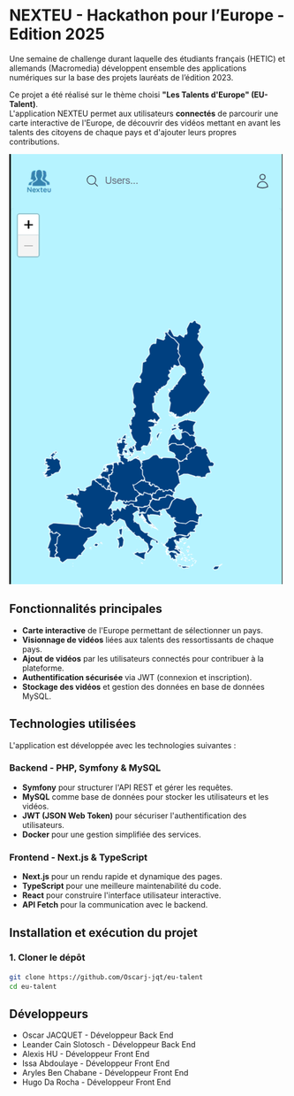# NEXTEU - Hackathon pour l’Europe - Edition 2025

Une semaine de challenge durant laquelle des étudiants français (HETIC) et allemands (Macromedia) développent ensemble des applications numériques sur la base des projets lauréats de l’édition 2023.

Ce projet a été réalisé sur le thème choisi **"Les Talents d'Europe" (EU-Talent)**.  
L'application NEXTEU permet aux utilisateurs **connectés** de parcourir une carte interactive de l'Europe, de découvrir des vidéos mettant en avant les talents des citoyens de chaque pays et d'ajouter leurs propres contributions.

![Aperçu de l'application](/nexteu_cap.PNG)

##  Fonctionnalités principales
-  **Carte interactive** de l'Europe permettant de sélectionner un pays.
-  **Visionnage de vidéos** liées aux talents des ressortissants de chaque pays.
-  **Ajout de vidéos** par les utilisateurs connectés pour contribuer à la plateforme.
-  **Authentification sécurisée** via JWT (connexion et inscription).
-  **Stockage des vidéos** et gestion des données en base de données MySQL.


##  Technologies utilisées

L'application est développée avec les technologies suivantes :

### Backend - PHP, Symfony & MySQL
- **Symfony** pour structurer l'API REST et gérer les requêtes.
- **MySQL** comme base de données pour stocker les utilisateurs et les vidéos.
- **JWT (JSON Web Token)** pour sécuriser l'authentification des utilisateurs.
- **Docker** pour une gestion simplifiée des services.

### Frontend - Next.js & TypeScript
- **Next.js** pour un rendu rapide et dynamique des pages.
- **TypeScript** pour une meilleure maintenabilité du code.
- **React** pour construire l'interface utilisateur interactive.
- **API Fetch** pour la communication avec le backend.


## Installation et exécution du projet

### 1. Cloner le dépôt
```bash
git clone https://github.com/Oscarj-jqt/eu-talent
cd eu-talent
```

## Développeurs

 - Oscar JACQUET    - Développeur Back End
 - Leander Cain Slotosch - Développeur Back End
 - Alexis HU        - Développeur Front End
 - Issa Abdoulaye  - Développeur Front End
 - Aryles Ben Chabane - Développeur Front End
 - Hugo Da Rocha    - Développeur Front End
